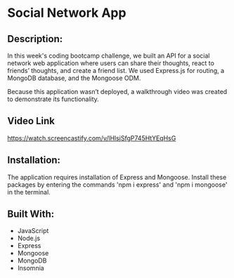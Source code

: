 # Social Network App

## Description:
In this week's coding bootcamp challenge, we built an API for a social network web application where users can share their thoughts, react to friends’ thoughts, and create a friend list. We used Express.js for routing, a MongoDB database, and the Mongoose ODM. 

Because this application wasn’t deployed, a walkthrough video was created to demonstrate its functionality.

## Video Link
https://watch.screencastify.com/v/lHlsjSfgP745HtYEqHsG 

## Installation:
The application requires installation of Express and Mongoose. Install these packages by entering the commands 'npm i express' and 'npm i mongoose' in the terminal. 

## Built With:
* JavaScript
* Node.js
* Express
* Mongoose
* MongoDB
* Insomnia
